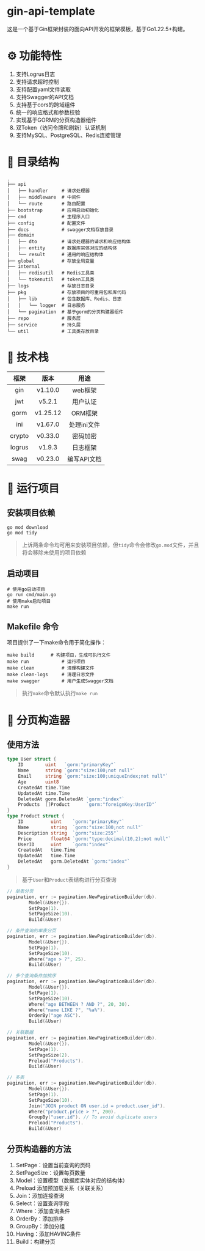 # gin-api-template
这是一个基于Gin框架封装的面向API开发的框架模板，基于Go1.22.5+构建。
# ⚙️ 功能特性
1. 支持Logrus日志
2. 支持请求超时控制
3. 支持配置yaml文件读取
4. 支持Swagger的API文档
5. 支持基于cors的跨域组件
6. 统一的响应格式和参数校验
7. 实现基于GORM的分页构造器组件
8. 双Token（访问令牌和刷新）认证机制
9. 支持MySQL、PostgreSQL、Redis连接管理
# 📂 目录结构
```
.
├── api
│   ├── handler     # 请求处理器
│   ├── middleware  # 中间件
│   └── route       # 路由配置
├── bootstrap       # 应用启动初始化
├── cmd             # 主程序入口
├── config          # 配置文件
├── docs            # swagger文档存放目录
├── domain
│   ├── dto         # 请求处理器的请求和响应结构体
│   ├── entity      # 数据库实体对应的结构体
│   └── result      # 通用的响应结构体
├── global			# 存放全局变量
├── internal
│   ├── redisutil   # Redis工具类
│   └── tokenutil   # token工具类
├── logs            # 存放日志目录
├── pkg				# 存放项目的可重用包和库代码
│   ├── lib			# 包含数据库、Redis、日志
│   │   └── logger  # 日志服务
│   └── pagination  # 基于gorm的分页构建器组件
├── repo            # 服务层
├── service         # 持久层
└── util            # 工具类存放目录

```
# 🧰 技术栈
|  框架  |   版本   |    用途     |
| :----: | :------: | :---------: |
|  gin   | v1.10.0  |   web框架   |
|  jwt   |  v5.2.1  |  用户认证   |
|  gorm  | v1.25.12 |   ORM框架   |
|  ini   | v1.67.0  | 处理ini文件 |
| crypto | v0.33.0  |  密码加密   |
| logrus |  v1.9.3  |  日志框架   |
|  swag  | v0.23.0  | 编写API文档 |

# 🚀 运行项目
## 安装项目依赖
```
go mod download
go mod tidy
```
> 上诉两条命令均可用来安装项目依赖，但`tidy`命令会修改`go.mod`文件，并且将会移除未使用的项目依赖

## 启动项目
```
# 使用go启动项目
go run cmd/main.go
# 使用make启动项目
make run
```
## Makefile 命令
项目提供了一下make命令用于简化操作：
```
make build      # 构建项目，生成可执行文件
make run            # 运行项目
make clean          # 清理构建文件
make clean-logs     # 清理日志文件
make swagger        # 用户生成Swagger文档
```
> 执行`make`命令默认执行`make run`

# 📄 分页构造器
## 使用方法
```go
type User struct {
	ID        uint   `gorm:"primaryKey"`
	Name      string `gorm:"size:100;not null"`
	Email     string `gorm:"size:100;uniqueIndex;not null"`
	Age       uint8
	CreatedAt time.Time
	UpdatedAt time.Time
	DeletedAt gorm.DeletedAt `gorm:"index"`
	Products  []Product      `gorm:"foreignKey:UserID"`
}
type Product struct {
	ID          uint    `gorm:"primaryKey"`
	Name        string  `gorm:"size:100;not null"`
	Description string  `gorm:"size:255"`
	Price       float64 `gorm:"type:decimal(10,2);not null"`
	UserID      uint    `gorm:"index"`
	CreatedAt   time.Time
	UpdatedAt   time.Time
	DeletedAt   gorm.DeletedAt `gorm:"index"`
}
```
>基于`User`和`Product`表结构进行分页查询
```go
// 单表分页
pagination, err := pagination.NewPaginationBuilder(db).
		Model(&User{}).
		SetPage(1).
		SetPageSize(10).
		Build(&User)

// 条件查询的单表分页
pagination, err := pagination.NewPaginationBuilder(db).
		Model(&User{}).
		SetPage(1).
		SetPageSize(10).
		Where("age > ?", 25).
		Build(&User)

// 多个查询条件加排序
pagination, err := pagination.NewPaginationBuilder(db).
		Model(&User{}).
		SetPage(1).
		SetPageSize(10).
		Where("age BETWEEN ? AND ?", 20, 30).
		Where("name LIKE ?", "%a%").
		OrderBy("age ASC").
		Build(&User)

// 关联数据
pagination, err := pagination.NewPaginationBuilder(db).
		Model(&User{}).
		SetPage(1).
		SetPageSize(2).
		Preload("Products").
		Build(&User)

// 多表
pagination, err := pagination.NewPaginationBuilder(db).
		Model(&User{}).
		SetPage(1).
		SetPageSize(10).
		Join("JOIN product ON user.id = product.user_id").
		Where("product.price > ?", 200).
		GroupBy("user.id"). // To avoid duplicate users
		Preload("Products").
		Build(&User)
```
## 分页构造器的方法
1. SetPage：设置当前查询的页码
2. SetPageSize：设置每页数量
3. Model：设置模型（数据库实体对应的结构体）
4. Preload 添加预加载关系（关联关系）
5. Join：添加连接查询
6. Select：设置查询字段
7. Where：添加查询条件
8. OrderBy：添加排序
9. GroupBy：添加分组
10. Having：添加HAVING条件
11. Build：构建分页